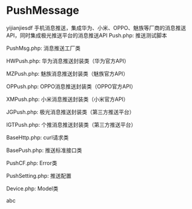 # PushMessage
yijianjiesdf
手机消息推送，集成华为、小米、OPPO、魅族等厂商的消息推送API，同时集成极光推送平台的消息推送API
Push.php: 推送测试脚本

PushMsg.php: 消息推送工厂类

HWPush.php: 华为消息推送封装类（华为官方API）

MZPush.php: 魅族消息推送封装类（魅族官方API）

OPPush.php: OPPO消息推送封装类（OPPO官方API）

XMPush.php: 小米消息推送封装类（小米官方API）

JGPush.php: 极光消息推送封装类（第三方推送平台）

IGTPush.php: 个推消息推送封装类（第三方推送平台）

BaseHttp.php: curl请求类

BasePush.php: 推送标准接口类

PushCF.php: Error类

PushSetting.php: 推送配置

Device.php: Model类

abc
